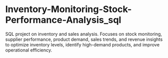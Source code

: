 # Inventory-Monitoring-Stock-Performance-Analysis_sql
SQL project on inventory and sales analysis. Focuses on stock monitoring, supplier performance, product demand, sales trends, and revenue insights to optimize inventory levels, identify high-demand products, and improve operational efficiency.
